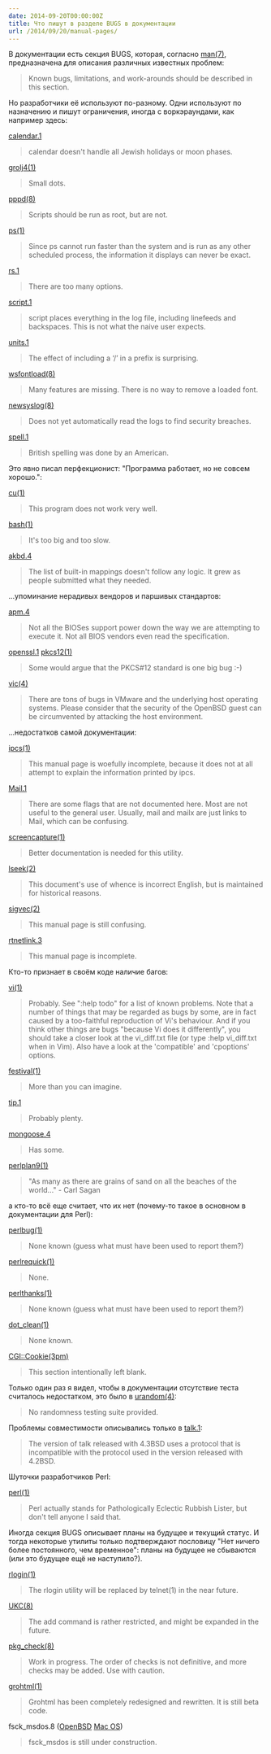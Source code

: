 ```yaml
---
date: 2014-09-20T00:00:00Z
title: Что пишут в разделе BUGS в документации
url: /2014/09/20/manual-pages/
---
```


В документации есть секция BUGS, которая, согласно
[man(7)](http://www.openbsd.org/cgi-bin/man.cgi/OpenBSD-current/man7/man.7?query=man&sec=7),
предназначена для описания различных известных проблем:

> Known bugs, limitations, and work-arounds should be described in this section.

Но разработчики её используют по-разному. Одни используют по назначению
и пишут ограничения, иногда с воркэраундами, как например здесь:

<!--
LIMITATIONS
-->

[calendar.1](http://www.openbsd.org/cgi-bin/man.cgi/OpenBSD-current/man1/calendar.1?query=calendar)

> calendar doesn't handle all Jewish holidays or moon phases.

[grolj4(1)](https://developer.apple.com/library/mac/documentation/Darwin/Reference/ManPages/man1/grolj4.1.html)

> Small dots.

[pppd(8)](http://www.openbsd.org/cgi-bin/man.cgi/OpenBSD-current/man8/pppd.8?query=pppd)

> Scripts should be run as root, but are not.

[ps(1)](https://developer.apple.com/library/mac/documentation/Darwin/Reference/ManPages/man1/ps.1.html)

> Since ps cannot run faster than the system
> and is run as any other scheduled process, the information
> it displays can never be exact.

[rs.1](http://www.openbsd.org/cgi-bin/man.cgi/OpenBSD-current/man1/rs.1?query=rs)

> There are too many options.

[script.1](http://www.openbsd.org/cgi-bin/man.cgi/OpenBSD-current/man1/script.1?query=script)

> script places everything in the log file, including
> linefeeds and backspaces. This is not what the naive user expects.

[units.1](http://www.openbsd.org/cgi-bin/man.cgi/OpenBSD-current/man1/units.1?query=units)

> The effect of including a ‘/’ in a prefix is surprising.

[wsfontload(8)](http://www.openbsd.org/cgi-bin/man.cgi/OpenBSD-current/man8/wsfontload.8?query=wsfontload)

> Many features are missing.
> There is no way to remove a loaded font.

[newsyslog(8)](https://developer.apple.com/library/mac/documentation/Darwin/Reference/ManPages/man8/newsyslog.8.html)

> Does not yet automatically read the logs to find security breaches.

[spell.1](http://www.openbsd.org/cgi-bin/man.cgi/OpenBSD-current/man1/spell.1?query=spell)

> British spelling was done by an American.

Это явно писал перфекционист: "Программа работает, но не совсем хорошо.":

[cu(1)](https://developer.apple.com/library/mac/documentation/Darwin/Reference/ManPages/man1/cu.1.html)

> This program does not work very well.

[bash(1)](https://developer.apple.com/library/mac/documentation/Darwin/Reference/ManPages/man1/bash.1.html)

> It's too big and too slow.

[akbd.4](http://www.openbsd.org/cgi-bin/man.cgi/OpenBSD-current/man4/akbd.4?query=akbd)

> The list of built-in mappings doesn't follow any logic.
> It grew as people submitted what they needed.

<!--
[dhcpd.8](http://www.openbsd.org/cgi-bin/man.cgi/OpenBSD-current/man8/dhcpd.8?query=dhcpd)

> We realize that it would be nice if one could send
> a SIGHUP to the server and have it reload the database.
> This is not technically impossible, but it would require
> a great deal of work, our resources are extremely limited,
> and they can be better spent elsewhere. So please don't complain
> about this on the mailing list unless you're prepared
> to fund a project to implement this feature, or prepared to do it yourself.

[rbootd(8)](http://www.openbsd.org/cgi-bin/man.cgi/OpenBSD-current/man8/rbootd.8?query=rbootd)

> If multiple servers are started on the same interface,
> each will receive and respond to the same boot packets.

[mount(8)](https://developer.apple.com/library/mac/documentation/Darwin/Reference/ManPages/man8/mount.8.html)

> It is possible for a corrupted file system to cause a crash.

[portmap(8)](http://www.openbsd.org/cgi-bin/man.cgi/OpenBSD-current/man8/portmap.8?query=portmap)

> If portmap crashes, all servers must be restarted.

[atactl.8](http://www.openbsd.org/cgi-bin/man.cgi/OpenBSD-current/man8/atactl.8?query=atactl)

> The output from the identify command is rather ugly.

[growfs.8](http://www.openbsd.org/cgi-bin/man.cgi/OpenBSD-current/man8/growfs.8?query=growfs)

> Filesystems must be checked with fsck(8) after enlarging.

[umct(4)](http://www.openbsd.org/cgi-bin/man.cgi/OpenBSD-current/man4/umct.4?query=umct)

> This driver is not known to work currently.

[at(1)](https://developer.apple.com/library/mac/documentation/Darwin/Reference/ManPages/man1/at.1.html)

> Specifying a date past 2038 may not work on some systems.

[com.4](http://www.openbsd.org/cgi-bin/man.cgi/OpenBSD-current/man4/com.4?query=com)

> Data loss is possible on busy systems with unbuffered UARTs at high speed.
> The name of this driver and the constants which define
> the locations of the various serial ports are holdovers from DOS.

[sdiff.1](http://www.openbsd.org/cgi-bin/man.cgi/OpenBSD-current/man1/sdiff.1?query=sdiff)

> sdiff may not work with binary data.

[write.1](http://www.openbsd.org/cgi-bin/man.cgi/OpenBSD-current/man1/write.1?query=write)

> The “EOF” message seen when the other write terminates
> is indistinguishable from that party simply typing “EOF”
> to make you believe that any future messages did not come from them.
> Especially messages such as:
> [1] Done rm -rf *

[ipsec.4](http://www.openbsd.org/cgi-bin/man.cgi/OpenBSD-current/man4/ipsec.4?query=ipsec)

> There's a lot more to be said on this subject. This is
> just a beginning. At the moment the socket options are not fully implemented.

[watchdog(4)](http://www.openbsd.org/cgi-bin/man.cgi/OpenBSD-current/man4/watchdog.4?query=watchdog)

> For systems with multiple watchdog timers available, only a singleV
> one can be used at a time.
> There is currently no way of selecting which device is used; the first
> discovered by the kernel is selected.

[bc.1](http://www.openbsd.org/cgi-bin/man.cgi/OpenBSD-current/man1/bc.1?query=bc)

> ‘Quit’ is interpreted when read, not when executed.
> Some non-portable extensions, as found in the
> GNU version of the bc utility are not implemented (yet).

[locale.1](http://www.openbsd.org/cgi-bin/man.cgi/OpenBSD-current/man1/locale.1?query=locale)

> The list of supported locales is perpetually incomplete.

[mopchk.1](http://www.openbsd.org/cgi-bin/man.cgi/OpenBSD-current/man1/mopchk.1?query=mopchk)

> In some implementations the same interface can occur more than once.

[bzdiff(1)](https://developer.apple.com/library/mac/documentation/Darwin/Reference/ManPages/man1/bzdiff.1.html)

> Messages from the cmp or diff programs refer
> to temporary filenames instead of those specified.

[uguru(4)](http://www.openbsd.org/cgi-bin/man.cgi/OpenBSD-current/man4/uguru.4?query=uguru)

> Interrupt support is unimplemented.

[rwho(1)](https://developer.apple.com/library/mac/documentation/Darwin/Reference/ManPages/man1/rwho.1.html)

> This is unwieldy when the number of machines on the local net is large.

[audit(2)](https://developer.apple.com/library/mac/documentation/Darwin/Reference/ManPages/man2/audit.2.html)

> The kernel does not fully validate that the argument passed is syntactically
> valid BSM. Submitting invalid audit records may corrupt the audit log.

[ls(1)](https://developer.apple.com/library/mac/documentation/Darwin/Reference/ManPages/man1/ls.1.html)

> To maintain backward compatibility, the relationships
> between the many options are quite complex.
-->

<!--
VENDOR's BULLSHIT
-->

...упоминание нерадивых вендоров и паршивых стандартов:

[apm.4](http://www.openbsd.org/cgi-bin/man.cgi/OpenBSD-current/man4/i386/apm.4?query=apm)

> Not all the BIOSes support power down the way we are attempting to execute it.
> Not all BIOS vendors even read the specification.

[openssl.1](http://www.openbsd.org/cgi-bin/man.cgi/OpenBSD-current/man1/openssl.1?query=openssl)
[pkcs12(1)](https://developer.apple.com/library/mac/documentation/Darwin/Reference/ManPages/man1/pkcs12.1ssl.html)

> Some would argue that the PKCS#12 standard is one big bug :-)

[vic(4)](http://www.openbsd.org/cgi-bin/man.cgi/OpenBSD-current/man4/vic.4?query=vic)

> There are tons of bugs in VMware and the underlying
> host operating systems. Please consider that the security of
> the OpenBSD guest can be circumvented by attacking the host environment.

<!--
DOCUMENTATION
-->

...недостатков самой документации:

[ipcs(1)](https://developer.apple.com/library/mac/documentation/Darwin/Reference/ManPages/man1/ipcs.1.html)

> This manual page is woefully incomplete, because
> it does not at all attempt to explain the information printed by ipcs.

[Mail.1](http://www.openbsd.org/cgi-bin/man.cgi/OpenBSD-current/man1/Mail.1?query=Mail)

> There are some flags that are not documented here.
> Most are not useful to the general user. Usually, mail and mailx
> are just links to Mail, which can be confusing.

[screencapture(1)](https://developer.apple.com/library/mac/documentation/Darwin/Reference/ManPages/man1/screencapture.1.html)

> Better documentation is needed for this utility.

[lseek(2)](https://developer.apple.com/library/mac/documentation/Darwin/Reference/ManPages/man2/lseek.2.html)

> This document's use of whence is incorrect English, but is maintained for
> historical reasons.

[sigvec(2)](https://developer.apple.com/library/mac/documentation/Darwin/Reference/ManPages/man2/sigvec.2.html)

> This manual page is still confusing.

[rtnetlink.3](http://man7.org/linux/man-pages/man3/rtnetlink.3.html)

> This manual page is incomplete.

<!--
BUGS
-->

Кто-то признает в своём коде наличие багов:

[vi(1)](https://developer.apple.com/library/mac/documentation/Darwin/Reference/ManPages/man1/vi.1.html)

> Probably. See ":help todo" for a list of known problems.
> Note that a number of things that may be regarded as bugs by some,
> are in fact caused by a too-faithful reproduction of Vi's behaviour.
> And if you think other things are bugs "because Vi does it differently",
> you should take a closer look at the vi_diff.txt file
> (or type :help vi_diff.txt when in Vim). Also have a look
> at the 'compatible' and 'cpoptions' options.

[festival(1)](http://linux.die.net/man/1/festival)

> More than you can imagine.

[tip.1](http://www.openbsd.org/cgi-bin/man.cgi/OpenBSD-current/man1/tip.1?query=tip)

> Probably plenty.

[mongoose.4](http://www.openbsd.org/cgi-bin/man.cgi/OpenBSD-current/man4/hppa/mongoose.4?query=mongoose)

> Has some.

[perlplan9(1)](https://developer.apple.com/library/mac/documentation/Darwin/Reference/ManPages/man1/perlplan9.1.html)

> "As many as there are grains of sand on all the
> beaches of the world..." - Carl Sagan

а кто-то всё еще считает, что их нет (почему-то такое в основном в документации для Perl):

[perlbug(1)](https://developer.apple.com/library/mac/documentation/Darwin/Reference/ManPages/man1/perlbug.1.html)

> None known (guess what must have been used to report them?)

[perlrequick(1)](https://developer.apple.com/library/mac/documentation/Darwin/Reference/ManPages/man1/perlrequick.1.html)

> None.

[perlthanks(1)](https://developer.apple.com/library/mac/documentation/Darwin/Reference/ManPages/man1/perlthanks.1.html)

> None known (guess what must have been used to report them?)

[dot_clean(1)](https://developer.apple.com/library/mac/documentation/Darwin/Reference/ManPages/man1/cu.1.html)

> None known.

[CGI::Cookie(3pm)](https://developer.apple.com/library/mac/documentation/Darwin/Reference/ManPages/man3/CGI__Cookie.3pm.html)

> This section intentionally left blank.

<!--
UNIQUE
-->

Только один раз я видел, чтобы в документации отсутствие теста
считалось недостатком, это было в [urandom(4)](http://www.openbsd.org/cgi-bin/man.cgi/OpenBSD-current/man4/urandom.4?query=urandom):

> No randomness testing suite provided.

Проблемы совместимости описывались только в [talk.1](http://www.openbsd.org/cgi-bin/man.cgi/OpenBSD-current/man1/talk.1?query=talk):

> The version of talk released with 4.3BSD uses a protocol
> that is incompatible with the protocol used in the version released with 4.2BSD.

Шуточки разработчиков Perl:

[perl(1)](https://developer.apple.com/library/mac/documentation/Darwin/Reference/ManPages/man1/perl.1.html)

> Perl actually stands for Pathologically Eclectic
> Rubbish Lister, but don't tell anyone I said that.

<!--
PLANS TO FUTURE
-->

Иногда секция BUGS описывает планы на будущее и текущий статус.
И тогда некоторые утилиты только подтверждают пословицу "Нет ничего более постоянного, чем временное":
планы на будущее не сбываются (или это будущее ещё не наступило?).

[rlogin(1)](https://developer.apple.com/library/mac/documentation/Darwin/Reference/ManPages/man1/rlogin.1.html)

> The rlogin utility will be replaced by telnet(1) in the near future.

[UKC(8)](http://www.openbsd.org/cgi-bin/man.cgi/OpenBSD-current/man8/UKC.8?query=UKC)

> The add command is rather restricted, and might be expanded in the future.

[pkg_check(8)](http://www.openbsd.org/cgi-bin/man.cgi/OpenBSD-current/man8/pkg_check.8?query=pkg%5fcheck)

> Work in progress. The order of checks is not definitive,
> and more checks may be added. Use with caution.

[grohtml(1)](https://developer.apple.com/library/mac/documentation/Darwin/Reference/ManPages/man1/grohtml.1.html)

> Grohtml has been completely redesigned and rewritten. It is still beta code.

fsck_msdos.8 ([OpenBSD](http://www.openbsd.org/cgi-bin/man.cgi/OpenBSD-current/man8/fsck_msdos.8?query=fsck%5fmsdos)
[Mac OS](https://developer.apple.com/library/mac/documentation/Darwin/Reference/ManPages/man8/fsck_msdos.8.html))

> fsck_msdos is still under construction.

<br><br>

<!--
[mailwrapper(8)](http://www.openbsd.org/cgi-bin/man.cgi/OpenBSD-current/man8/mailwrapper.8?query=mailwrapper)

> The entire reason this program exists is a crock.
> Instead, a command for how to submit mail should be
> standardized, and all the "behave differently if invoked
> with a different name" behavior of things like mailq(8) should go away.

[pac(8)](http://www.openbsd.org/cgi-bin/man.cgi/OpenBSD-current/man8/pac.8?query=pac)

> The relationship between the computed price and reality is as yet unknown.

[mklocale(1)](https://developer.apple.com/library/mac/documentation/Darwin/Reference/ManPages/man1/mklocale.1.html)

> The mklocale utility is overly simplistic.

[netstat(1)](https://developer.apple.com/library/mac/documentation/Darwin/Reference/ManPages/man1/netstat.1.html)

> The notion of errors is ill-defined.

[what(1)](https://developer.apple.com/library/mac/documentation/Darwin/Reference/ManPages/man1/what.1.html)

> As BSD is not licensed to distribute SCCS.
> This is a rewrite of the what command which is part of SCCS;
> it may not behave in exactly the same manner as that command does.
-->
